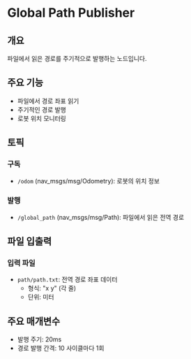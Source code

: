 # Global Path Publisher

## 개요
파일에서 읽은 경로를 주기적으로 발행하는 노드입니다.

## 주요 기능
- 파일에서 경로 좌표 읽기
- 주기적인 경로 발행
- 로봇 위치 모니터링

## 토픽
### 구독
- `/odom` (nav_msgs/msg/Odometry): 로봇의 위치 정보

### 발행
- `/global_path` (nav_msgs/msg/Path): 파일에서 읽은 전역 경로

## 파일 입출력
### 입력 파일
- `path/path.txt`: 전역 경로 좌표 데이터
  - 형식: "x y" (각 줄)
  - 단위: 미터

## 주요 매개변수
- 발행 주기: 20ms
- 경로 발행 간격: 10 사이클마다 1회 